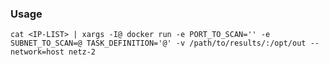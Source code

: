 ### Usage

`cat <IP-LIST> | xargs -I@ docker run -e PORT_TO_SCAN='' -e SUBNET_TO_SCAN=@ TASK_DEFINITION='@' -v /path/to/results/:/opt/out --network=host netz-2`

